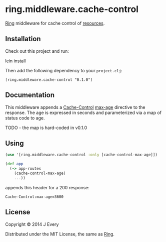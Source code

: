 ring.middleware.cache-control
=============================

[Ring][2] middleware for cache control of [resources][1].

## Installation

Check out this project and run:

   lein install

Then add the following dependency to your `project.clj`:

    [ring.middleware.cache-control "0.1.0"]

## Documentation

This middleware appends a [Cache-Control][3] [max-age][4] directive 
to the response. The age is expressed in seconds and parameterized
via a map of status code to age.

TODO - the map is hard-coded in v0.1.0

## Using

```clojure
(use '[ring.middleware.cache-control :only [cache-control-max-age]])

(def app
  (-> app-routes
    (cache-control-max-age)
    ...))
```

appends this header for a 200 response:

```
Cache-Control:max-age=3600
```

## License

Copyright © 2014 J Every

Distributed under the MIT License, the same as [Ring][2].

[1]: http://en.wikipedia.org/wiki/Resource-oriented_architecture
[2]: https://github.com/ring-clojure/ring
[3]: http://www.w3.org/Protocols/rfc2616/rfc2616-sec14.html#sec14.9
[4]: http://www.w3.org/Protocols/rfc2616/rfc2616-sec14.html#sec14.9.3
